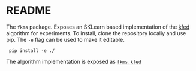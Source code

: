 # README

The `fkms` package. Exposes an SKLearn based implementation of the
[kfed](https://arxiv.org/pdf/2103.00697.pdf) algorithm for experiments. To
install, clone the repository locally and use pip. The `-e` flag can be used
to make it editable.

     pip install -e ./

The algorithm implementation is exposed as [`fkms.kfed`](https://github.com/metastableB/kfed/blob/master/fkms/algorithms.py#L355)


